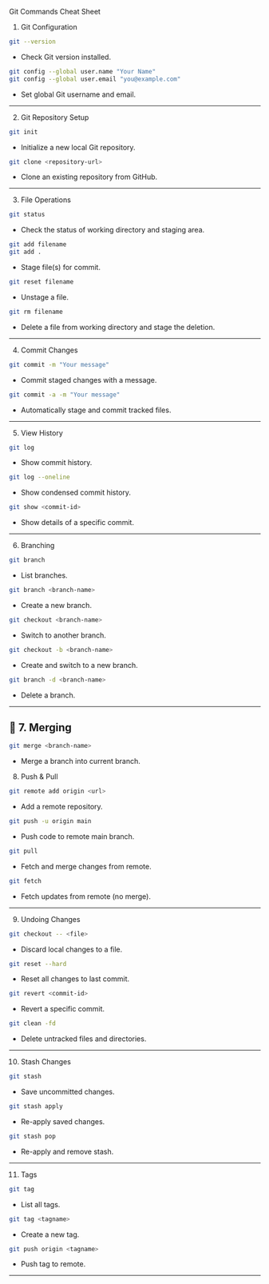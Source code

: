 
Git Commands Cheat Sheet
1. Git Configuration

```bash
git --version
```
- Check Git version installed.

```bash
git config --global user.name "Your Name"
git config --global user.email "you@example.com"
```
- Set global Git username and email.

---
2. Git Repository Setup
```bash
git init
```
- Initialize a new local Git repository.
```bash
git clone <repository-url>
```
- Clone an existing repository from GitHub.
---
3. File Operations
```bash
git status
```
- Check the status of working directory and staging area.
```bash
git add filename
git add .
```
- Stage file(s) for commit.
```bash
git reset filename
```
- Unstage a file.

```bash
git rm filename
```
- Delete a file from working directory and stage the deletion.

---
 4. Commit Changes

```bash
git commit -m "Your message"
```
- Commit staged changes with a message.

```bash
git commit -a -m "Your message"
```
- Automatically stage and commit tracked files.

---
5. View History

```bash
git log
```
- Show commit history.

```bash
git log --oneline
```
- Show condensed commit history.

```bash
git show <commit-id>
```
- Show details of a specific commit.

---
6. Branching

```bash
git branch
```
- List branches.

```bash
git branch <branch-name>
```
- Create a new branch.

```bash
git checkout <branch-name>
```
- Switch to another branch.

```bash
git checkout -b <branch-name>
```
- Create and switch to a new branch.

```bash
git branch -d <branch-name>
```
- Delete a branch.

---

## 🔁 7. Merging

```bash
git merge <branch-name>
```
- Merge a branch into current branch.

8. Push & Pull

```bash
git remote add origin <url>
```
- Add a remote repository.

```bash
git push -u origin main
```
- Push code to remote main branch.

```bash
git pull
```
- Fetch and merge changes from remote.

```bash
git fetch
```
- Fetch updates from remote (no merge).

---
 9. Undoing Changes

```bash
git checkout -- <file>
```
- Discard local changes to a file.

```bash
git reset --hard
```
- Reset all changes to last commit.

```bash
git revert <commit-id>
```
- Revert a specific commit.

```bash
git clean -fd
```
- Delete untracked files and directories.

---
 10. Stash Changes

```bash
git stash
```
- Save uncommitted changes.

```bash
git stash apply
```
- Re-apply saved changes.

```bash
git stash pop
```
- Re-apply and remove stash.

---
11. Tags

```bash
git tag
```
- List all tags.

```bash
git tag <tagname>
```
- Create a new tag.

```bash
git push origin <tagname>
```
- Push tag to remote.

---
